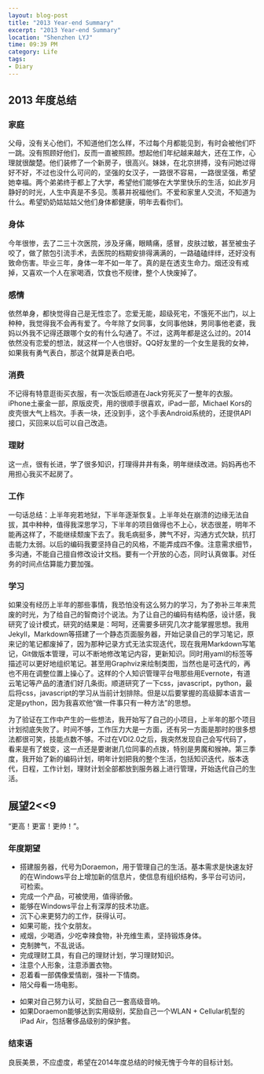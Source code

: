 ```yaml
---
layout: blog-post
title: "2013 Year-end Summary"
excerpt: "2013 Year-end Summary"
location: "Shenzhen LYJ"
time: 09:39 PM
category: Life
tags:
- Diary
---
```


## 2013 年度总结 ##

### 家庭 ###
父母，没有关心他们，不知道他们怎么样，不过每个月都能见到，有时会被他们吓一跳。没有照顾好他们，反而一直被照顾。想起他们年纪越来越大，还在工作，心理就很酸楚。他们装修了一个新房子，很高兴。妹妹，在北京拼搏，没有问她过得好不好，不过也没什么可问的，坚强的女汉子，一路很不容易，一路很坚强，希望她幸福。两个弟弟终于都上了大学，希望他们能够在大学里快乐的生活，如此岁月静好的时光，人生中真是不多见。羡慕并祝福他们。不爱和家里人交流，不知道为什么。希望奶奶姑姑姑父他们身体都健康，明年去看你们。

### 身体 ###
今年很惨，去了二三十次医院，涉及牙痛，眼睛痛，感冒，皮肤过敏，甚至被虫子咬了，做了脓包引流手术，去医院的档期安排得满满的，一路磕磕绊绊，还好没有致命伤害。毕业三年，身体一年不如一年了。真的是在透支生命力。烟还没有戒掉，又喜欢一个人在家喝酒，饮食也不规律，整个人快废掉了。

### 感情 ###
依然单身，都快觉得自己是无性恋了。恋爱无能，超级死宅，不饿死不出门，以上种种，我觉得我不会再有爱了。今年除了女同事，女同事他妹，男同事他老婆，我妈以外我不记得还跟哪个女的有什么勾通了。不过，这两年都是这么过的。2014依然没有恋爱的想法，就这样一个人也很好。QQ好友里的一个女生是我的女神，如果我有勇气表白，那这个就算是表白吧。

### 消费 ###
不记得有特意逛街买衣服，有一次饭后顺道在Jack穷死买了一整年的衣服。iPhone土豪金一部，原版皮壳，用的很顺手很喜欢，iPad一部，Michael Kors的皮壳很大气上档次。手表一块，还没到手，这个手表Android系统的，还提供API接口，买回来以后可以自己改造。

### 理财 ###
这一点，很有长进，学了很多知识，打理得井井有条，明年继续改进。妈妈再也不用担心我买不起房了。

### 工作 ###
一句话总结：上半年宛若地狱，下半年逐渐恢复。上半年处在崩溃的边缘无法自拔，其中种种，值得我深思学习，下半年的项目做得也不上心，状态很差，明年不能再这样了，不能继续颓废下去了。我毛病挺多，脾气不好，沟通方式欠缺，抗打击能力太弱。以后的编码我要坚持自己的风格，不能弄成四不像。注意需求细节，多沟通，不能自己擅自修改设计文档。要有一个开放的心态，同时认真做事。对任务的时间点估算能力要加强。

### 学习 ###
如果没有经历上半年的那些事情，我恐怕没有这么努力的学习，为了弥补三年来荒废的时光，为了给自己的智商讨个说法。为了让自己的编码有结构感，设计感，我研究了设计模式，研究的结果是：呵呵，还需要多研究几次才能掌握思想。我用Jekyll，Markdown等搭建了一个静态页面服务器，开始记录自己的学习笔记，原来记的笔记都废掉了，因为那种记录方式无法实现迭代，现在我用Markdown写笔记，Git做版本管理，可以不断地修改笔记内容，更新知识。同时用yaml的标签等描述可以更好地组织笔记。甚至用Graphviz来绘制类图，当然也是可迭代的，再也不用在调整位置上操心了。这样的个人知识管理平台甩那些用Evernote，有道云笔记等产品的渣渣们好几条街。顺道研究了一下css，javascript，python，最后将css，javascript的学习从当前计划排除。但是以后要掌握的高级脚本语言一定是python，因为我喜欢他“做一件事只有一种方法”的思想。  
    
为了验证在工作中产生的一些想法，我开始写了自己的小项目，上半年的那个项目计划彻底失败了。时间不够，工作压力大是一方面，还有另一方面是那时的很多想法都很可笑，技能点数不够。不过在VDI2.0之后，我突然发现自己会写代码了，看来是有了蜕变，这一点还是要谢谢几位同事的点拨，特别是男魔和猴神。第三季度，我开始了新的编码计划，明年计划把我的整个生活，包括知识迭代，版本迭代，日程，工作计划，理财计划全部都放到服务器上进行管理，开始迭代自己的生活。    

## 展望2<<9 ##
“更高！更富！更帅！”。    

### 年度期望 ###
-   搭建服务器，代号为Doraemon，用于管理自己的生活。基本需求是快速友好的在Windows平台上增加新的信息片，使信息有组织结构，多平台可访问，可检索。
-   完成一个产品，可被使用，值得骄傲。
-   能够在Windows平台上有深厚的技术功底。
-   沉下心来更努力的工作，获得认可。
-   如果可能，找个女朋友。
-   戒烟，少喝酒，少吃幸辣食物，补充维生素，坚持锻炼身体。
-   克制脾气，不乱说话。
-   完成理财工具，有自己的理财计划，学习理财知识。
-   注意个人形象，注意添置衣物。
-   忍着看一部偶像爱情剧，强补一下情商。
-   陪父母看一场电影。
<p/>

-   如果对自己努力认可，奖励自己一套高级音响。
-   如果Doraemon能够达到实用级别，奖励自己一个WLAN + Cellular机型的iPad Air，包括奢侈品级别的保护套。

### 结束语 ###
良辰美景，不应虚度，希望在2014年度总结的时候无愧于今年的目标计划。   
